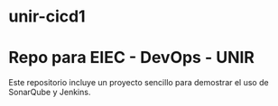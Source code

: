 # unir-cicd1
# Repo para EIEC - DevOps - UNIR

Este repositorio incluye un proyecto sencillo para demostrar el uso de SonarQube y Jenkins.
